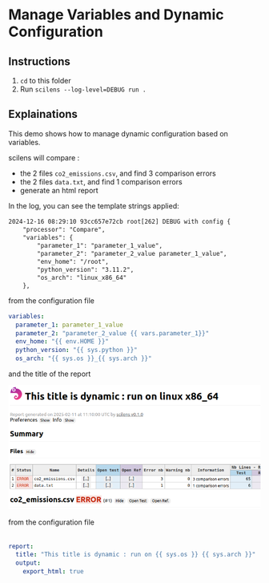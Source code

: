 # Manage Variables and Dynamic Configuration

## Instructions

1. `cd` to this folder
2. Run `scilens --log-level=DEBUG run .`

## Explainations

This demo shows how to manage dynamic configuration based on variables.

scilens will compare :

- the 2 files `co2_emissions.csv`, and find 3 comparison errors
- the 2 files `data.txt`, and find 1 comparison errors
- generate an html report

In the log, you can see the template strings applied:

```log
2024-12-16 08:29:10 93cc657e72cb root[262] DEBUG with config {
    "processor": "Compare",
    "variables": {
        "parameter_1": "parameter_1_value",
        "parameter_2": "parameter_2_value parameter_1_value",
        "env_home": "/root",
        "python_version": "3.11.2",
        "os_arch": "linux_x86_64"
    },

```
from the configuration file
```yaml
variables:
  parameter_1: parameter_1_value
  parameter_2: "parameter_2_value {{ vars.parameter_1}}"
  env_home: "{{ env.HOME }}"
  python_version: "{{ sys.python }}"
  os_arch: "{{ sys.os }}_{{ sys.arch }}"
```


and the title of the report 

![](results_html_report.png)

from the configuration file
```yaml

report:
  title: "This title is dynamic : run on {{ sys.os }} {{ sys.arch }}"
  output:
    export_html: true

```